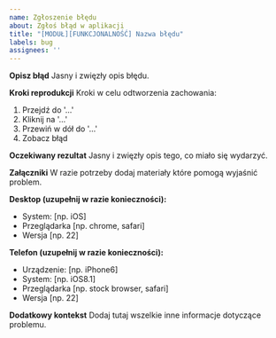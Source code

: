 ```yaml
---
name: Zgłoszenie błędu
about: Zgłoś błąd w aplikacji
title: "[MODUŁ][FUNKCJONALNOŚĆ] Nazwa błędu"
labels: bug
assignees: ''
---
```


**Opisz błąd**
Jasny i zwięzły opis błędu.

**Kroki reprodukcji**
Kroki w celu odtworzenia zachowania:
1. Przejdź do '...'
2. Kliknij na '...'
3. Przewiń w dół do '...'
4. Zobacz błąd

**Oczekiwany rezultat**
Jasny i zwięzły opis tego, co miało się wydarzyć.

**Załączniki**
W razie potrzeby dodaj materiały które pomogą wyjaśnić problem.

**Desktop (uzupełnij w razie konieczności):**
 - System: [np. iOS]
 - Przeglądarka [np. chrome, safari]
 - Wersja [np. 22]

**Telefon (uzupełnij w razie konieczności):**
 - Urządzenie: [np. iPhone6]
 - System: [np. iOS8.1]
 - Przeglądarka [np. stock browser, safari]
 - Wersja [np. 22]

**Dodatkowy kontekst**
Dodaj tutaj wszelkie inne informacje dotyczące problemu.
